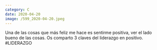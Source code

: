 ```yaml
--- 
category: C 
date: 2020-04-20 
image: /599_2020-04-20.jpeg 
--- 
```


Una de las cosas que más feliz me hace es sentirme positiva, ver el lado bueno de las cosas. Os comparto 3 claves del liderazgo en positivo. #LIDERAZGO